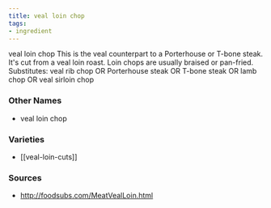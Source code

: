 ```yaml
---
title: veal loin chop
tags:
- ingredient
---
```

veal loin chop This is the veal counterpart to a Porterhouse or T-bone steak. It's cut from a veal loin roast. Loin chops are usually braised or pan-fried. Substitutes: veal rib chop OR Porterhouse steak OR T-bone steak OR lamb chop OR veal sirloin chop

### Other Names

* veal loin chop

### Varieties

* [[veal-loin-cuts]]

### Sources
* http://foodsubs.com/MeatVealLoin.html
